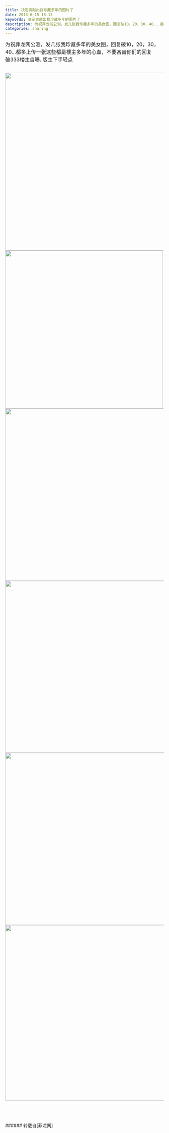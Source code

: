 ```yaml
---
title: 决定贡献出我珍藏多年的图片了
date: 2013-6-15 18:13
keywords: 决定贡献出我珍藏多年的图片了
description: 为祝菲龙网公测，发几张我珍藏多年的美女图，回复破10，20，30，40...都多上传一张这些都是楼主多年的心血，不要吝啬你们的回复破333楼主自曝..版主下手轻点
categories: sharing
---
```

<td class="t_f" id="postmessage_2824">

<font size="3">为祝菲龙网公测，发几张我珍藏多年的美女图，回复破10，20，30，40...都多上传一张</font><font size="3">这些都是楼主多年的心血，不要吝啬你们的回复</font><br/>
<font size="3">破333楼主自曝..版主下手轻点</font><br/>
<br/>

<img aid="2661" class="zoom" data-cf-modified-b618c0d7de2a102bdae98643-="" file="data/attachment/forum/201306/15/181012nfc4kk3x5xhtlc8k.jpg" id="aimg_2661" inpost="1" onclick="" onmouseover="" src="http://www.flw.ph/data/attachment/forum/201306/15/181012nfc4kk3x5xhtlc8k.jpg" width="564" zoomfile="data/attachment/forum/201306/15/181012nfc4kk3x5xhtlc8k.jpg"/>


<br/>

<img aid="2662" class="zoom" data-cf-modified-b618c0d7de2a102bdae98643-="" file="data/attachment/forum/201306/15/181015psele8eyzeyejeyy.jpg" id="aimg_2662" inpost="1" onclick="" onmouseover="" src="http://www.flw.ph/data/attachment/forum/201306/15/181015psele8eyzeyejeyy.jpg" width="501" zoomfile="data/attachment/forum/201306/15/181015psele8eyzeyejeyy.jpg"/>


<br/>

<img aid="2663" class="zoom" data-cf-modified-b618c0d7de2a102bdae98643-="" file="data/attachment/forum/201306/15/181016i4kgj6zcyuxfzerq.jpg" id="aimg_2663" inpost="1" onclick="" onmouseover="" src="http://www.flw.ph/data/attachment/forum/201306/15/181016i4kgj6zcyuxfzerq.jpg" width="546" zoomfile="data/attachment/forum/201306/15/181016i4kgj6zcyuxfzerq.jpg"/>


<br/>

<img aid="2664" class="zoom" data-cf-modified-b618c0d7de2a102bdae98643-="" file="data/attachment/forum/201306/15/181018wge4gbugrojjpric.jpg" id="aimg_2664" inpost="1" onclick="" onmouseover="" src="http://www.flw.ph/data/attachment/forum/201306/15/181018wge4gbugrojjpric.jpg" width="545" zoomfile="data/attachment/forum/201306/15/181018wge4gbugrojjpric.jpg"/>


<br/>

<img aid="2665" class="zoom" data-cf-modified-b618c0d7de2a102bdae98643-="" file="data/attachment/forum/201306/15/181020kppybbqqnpccnznc.jpg" id="aimg_2665" inpost="1" onclick="" onmouseover="" src="http://www.flw.ph/data/attachment/forum/201306/15/181020kppybbqqnpccnznc.jpg" width="546" zoomfile="data/attachment/forum/201306/15/181020kppybbqqnpccnznc.jpg"/>


<br/>

<img aid="2666" class="zoom" data-cf-modified-b618c0d7de2a102bdae98643-="" file="data/attachment/forum/201306/15/181021gv24bupu2v2mb22m.jpg" id="aimg_2666" inpost="1" onclick="" onmouseover="" src="http://www.flw.ph/data/attachment/forum/201306/15/181021gv24bupu2v2mb22m.jpg" width="557" zoomfile="data/attachment/forum/201306/15/181021gv24bupu2v2mb22m.jpg"/>


<br/>
<br/>
<br/>
<br/>
<br/>
</td>
###### 转载自[菲龙网]